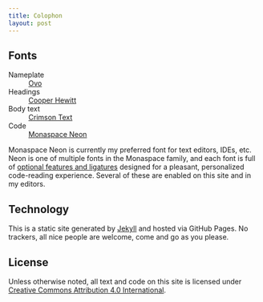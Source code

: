 ```yaml
---
title: Colophon
layout: post
---
```


## Fonts

<dl class="soft-table">
    <dt><span>Nameplate</span></dt>
    <dd id="font-sample-font-face-header"><a href="https://www.fontsquirrel.com/fonts/ovo">Ovo</a></dd>
    <dt><span>Headings</span></dt>
    <dd id="font-sample-font-face-secondary"><a href="https://www.cooperhewitt.org/open-source-at-cooper-hewitt/cooper-hewitt-the-typeface-by-chester-jenkins/">Cooper Hewitt</a></dd>
    <dt><span>Body text</span></dt>
    <dd id="font-sample-font-face-main"><a href="https://github.com/skosch/Crimson">Crimson Text</a></dd>
    <dt><span>Code</span></dt>
    <dd id="font-sample-font-face-mono"><a href="https://monaspace.githubnext.com">Monaspace Neon</a></dd>
</dl>

Monaspace Neon is currently my preferred font for text editors, IDEs, etc. Neon is one of multiple fonts in the Monaspace family, and each font is full of [optional features and ligatures](https://monaspace.githubnext.com/#code-ligatures) designed for a pleasant, personalized code-reading experience. Several of these are enabled on this site and in my editors.

## Technology

This is a static site generated by [Jekyll][] and hosted via GitHub Pages. No trackers, all nice people are welcome, come and go as you please.

[Jekyll]: https://jekyllrb.com

## License

Unless otherwise noted, all text and code on this site is licensed under <a href="https://creativecommons.org/licenses/by/4.0/?ref=chooser-v1" rel="license noopener noreferrer">Creative Commons Attribution 4.0 International</a>.
